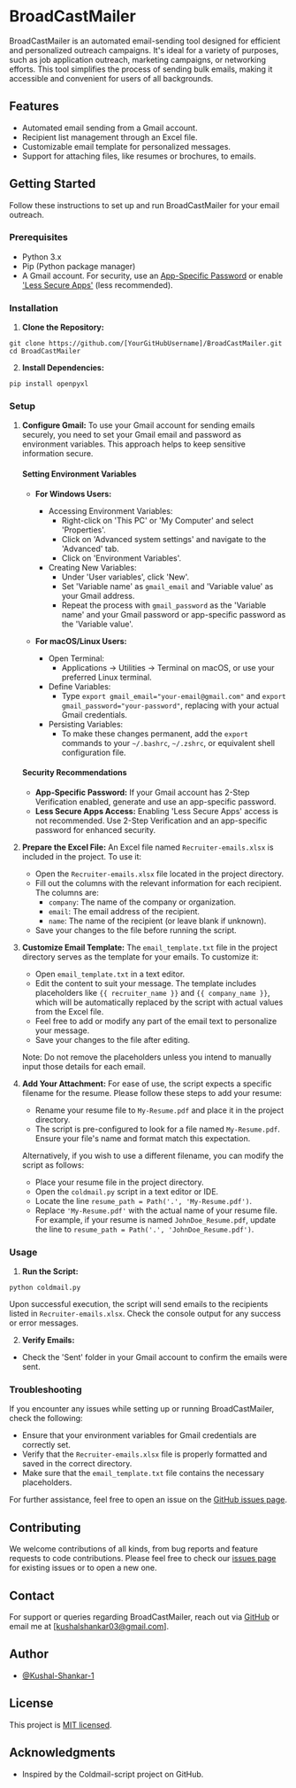 # BroadCastMailer

BroadCastMailer is an automated email-sending tool designed for efficient and personalized outreach campaigns. It's ideal for a variety of purposes, such as job application outreach, marketing campaigns, or networking efforts. This tool simplifies the process of sending bulk emails, making it accessible and convenient for users of all backgrounds.

## Features

- Automated email sending from a Gmail account.
- Recipient list management through an Excel file.
- Customizable email template for personalized messages.
- Support for attaching files, like resumes or brochures, to emails.

## Getting Started

Follow these instructions to set up and run BroadCastMailer for your email outreach.

### Prerequisites

- Python 3.x
- Pip (Python package manager)
- A Gmail account. For security, use an [App-Specific Password](https://support.google.com/accounts/answer/185833) or enable ['Less Secure Apps'](https://support.google.com/accounts/answer/6010255) (less recommended).

### Installation

1. **Clone the Repository:**
```
git clone https://github.com/[YourGitHubUsername]/BroadCastMailer.git
cd BroadCastMailer
```

2. **Install Dependencies:**
```
pip install openpyxl
```

### Setup

1. **Configure Gmail:**
   To use your Gmail account for sending emails securely, you need to set your Gmail email and password as environment variables. This approach helps to keep sensitive information secure.

   #### Setting Environment Variables

   - **For Windows Users:**
     - Accessing Environment Variables:
       - Right-click on 'This PC' or 'My Computer' and select 'Properties'.
       - Click on 'Advanced system settings' and navigate to the 'Advanced' tab.
       - Click on 'Environment Variables'.
     - Creating New Variables:
       - Under 'User variables', click 'New'.
       - Set 'Variable name' as `gmail_email` and 'Variable value' as your Gmail address.
       - Repeat the process with `gmail_password` as the 'Variable name' and your Gmail password or app-specific password as the 'Variable value'.

   - **For macOS/Linux Users:**
     - Open Terminal:
       - Applications -> Utilities -> Terminal on macOS, or use your preferred Linux terminal.
     - Define Variables:
       - Type `export gmail_email="your-email@gmail.com"` and `export gmail_password="your-password"`, replacing with your actual Gmail credentials.
     - Persisting Variables:
       - To make these changes permanent, add the `export` commands to your `~/.bashrc`, `~/.zshrc`, or equivalent shell configuration file.

   #### Security Recommendations

   - **App-Specific Password:** If your Gmail account has 2-Step Verification enabled, generate and use an app-specific password.
   - **Less Secure Apps Access:** Enabling 'Less Secure Apps' access is not recommended. Use 2-Step Verification and an app-specific password for enhanced security.

2. **Prepare the Excel File:**
   An Excel file named `Recruiter-emails.xlsx` is included in the project. To use it:
   
   - Open the `Recruiter-emails.xlsx` file located in the project directory.
   - Fill out the columns with the relevant information for each recipient. The columns are:
     - `company`: The name of the company or organization.
     - `email`: The email address of the recipient.
     - `name`: The name of the recipient (or leave blank if unknown).
   - Save your changes to the file before running the script.

3. **Customize Email Template:**
   The `email_template.txt` file in the project directory serves as the template for your emails. To customize it:

   - Open `email_template.txt` in a text editor.
   - Edit the content to suit your message. The template includes placeholders like `{{ recruiter_name }}` and `{{ company_name }}`, which will be automatically replaced by the script with actual values from the Excel file.
   - Feel free to add or modify any part of the email text to personalize your message.
   - Save your changes to the file after editing.
   
   Note: Do not remove the placeholders unless you intend to manually input those details for each email.

4. **Add Your Attachment:**
   For ease of use, the script expects a specific filename for the resume. Please follow these steps to add your resume:

   - Rename your resume file to `My-Resume.pdf` and place it in the project directory.
   - The script is pre-configured to look for a file named `My-Resume.pdf`. Ensure your file's name and format match this expectation.
   
   Alternatively, if you wish to use a different filename, you can modify the script as follows:

   - Place your resume file in the project directory.
   - Open the `coldmail.py` script in a text editor or IDE.
   - Locate the line `resume_path = Path('.', 'My-Resume.pdf')`.
   - Replace `'My-Resume.pdf'` with the actual name of your resume file. For example, if your resume is named `JohnDoe_Resume.pdf`, update the line to `resume_path = Path('.', 'JohnDoe_Resume.pdf')`.


### Usage

1. **Run the Script:**
```
python coldmail.py
```
Upon successful execution, the script will send emails to the recipients listed in `Recruiter-emails.xlsx`. Check the console output for any success or error messages.

2. **Verify Emails:**
- Check the 'Sent' folder in your Gmail account to confirm the emails were sent.

### Troubleshooting

If you encounter any issues while setting up or running BroadCastMailer, check the following:

- Ensure that your environment variables for Gmail credentials are correctly set.
- Verify that the `Recruiter-emails.xlsx` file is properly formatted and saved in the correct directory.
- Make sure that the `email_template.txt` file contains the necessary placeholders.

For further assistance, feel free to open an issue on the [GitHub issues page](https://github.com/Kushal-Shankar-1/BroadCastMailer/issues).

## Contributing

We welcome contributions of all kinds, from bug reports and feature requests to code contributions. Please feel free to check our [issues page](https://github.com/Kushal-Shankar-1/BroadCastMailer/issues) for existing issues or to open a new one.

## Contact

For support or queries regarding BroadCastMailer, reach out via [GitHub](https://github.com/Kushal-Shankar-1) or email me at [kushalshankar03@gmail.com].
## Author

- [@Kushal-Shankar-1](https://github.com/Kushal-Shankar-1)

## License

This project is [MIT licensed](LICENSE).

## Acknowledgments

- Inspired by the Coldmail-script project on GitHub.
